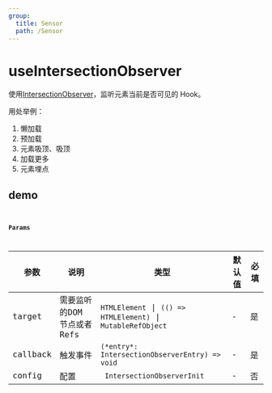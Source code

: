 ```yaml
---
group:
  title: Sensor
  path: /Sensor
---
```


# useIntersectionObserver

使用[IntersectionObserver](https://developer.mozilla.org/zh-CN/docs/Web/API/Intersection_Observer_API)，监听元素当前是否可见的 Hook。

用处举例：

1. 懒加载
2. 预加载
3. 元素吸顶、吸顶
4. 加载更多
5. 元素埋点

## demo

<code src="./Demo/index.tsx"></code>

<code src="./Demo/demo2.tsx" ><code>

### Params

| 参数    | 说明                                         | 类型                   | 默认值 | 必填 |
|---------|----------------------------------------------|------------------------|--------|--------|
| target | 需要监听的DOM 节点或者 Refs | `HTMLElement` \| `(() => HTMLElement)` \| `MutableRefObject` | -      | 是     |
| callback | 触发事件 | `(*entry*: IntersectionObserverEntry) => void` | - | 是 |
| config | 配置 | ` IntersectionObserverInit` | - | 否 |


